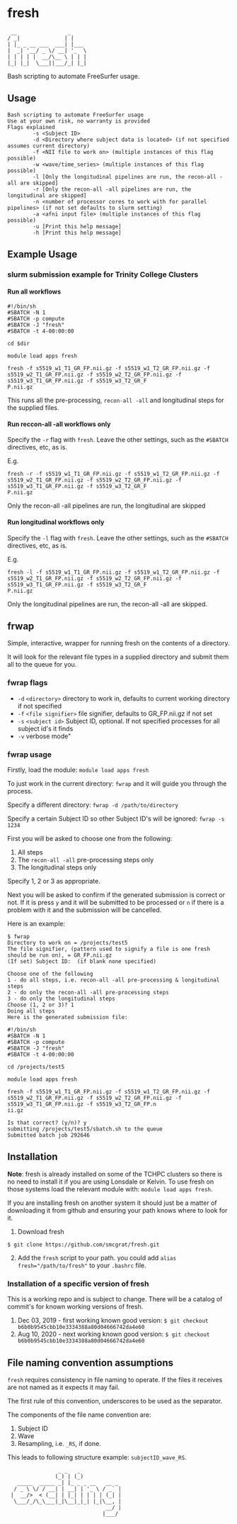 # fresh

```
 __                _
/ _|              | |
| |_ _ __ ___  ___| |___
|  _| '__/ _ \/ __| '_  \
| | | | |  __/\__ \ | | |
|_| |_|  \___||___/_| |_|

```

Bash scripting to automate FreeSurfer usage.

## Usage

```
Bash scripting to automate FreeSurfer usage
Use at your own risk, no warranty is provided
Flags explained
        -s <Subject ID>
        -d <Directory where subject data is located> (if not specified assumes current directory)
        -f <NII file to work on> (multiple instances of this flag possible)
        -w <wave/time_series> (multiple instances of this flag possible)
        -l [Only the longitudinal pipelines are run, the recon-all -all are skipped]
        -r [Only the recon-all -all pipelines are run, the longitudinal are skipped]
        -n <number of processor cores to work with for parallel pipelines> (if not set defaults to slurm setting)
        -a <afni input file> (multiple instances of this flag possible)
        -u [Print this help message]
        -h [Print this help message]
```

## Example Usage

### slurm submission example for Trinity College Clusters

#### Run all workflows
```
#!/bin/sh
#SBATCH -N 1
#SBATCH -p compute
#SBATCH -J "fresh"
#SBATCH -t 4-00:00:00

cd $dir

module load apps fresh

fresh -f s5519_w1_T1_GR_FP.nii.gz -f s5519_w1_T2_GR_FP.nii.gz -f s5519_w2_T1_GR_FP.nii.gz -f s5519_w2_T2_GR_FP.nii.gz -f s5519_w3_T1_GR_FP.nii.gz -f s5519_w3_T2_GR_F
P.nii.gz
```

This runs all the pre-processing, `recon-all -all` and longitudinal steps for the supplied files. 

#### Run reccon-all -all workflows only

Specify the `-r` flag with `fresh`. Leave the other settings, such as the `#SBATCH` directives, etc, as is.

E.g.
```
fresh -r -f s5519_w1_T1_GR_FP.nii.gz -f s5519_w1_T2_GR_FP.nii.gz -f s5519_w2_T1_GR_FP.nii.gz -f s5519_w2_T2_GR_FP.nii.gz -f s5519_w3_T1_GR_FP.nii.gz -f s5519_w3_T2_GR_F
P.nii.gz
```

Only the recon-all -all pipelines are run, the longitudinal are skipped

#### Run longitudinal workflows only

Specify the `-l` flag with `fresh`. Leave the other settings, such as the `#SBATCH` directives, etc, as is.

E.g.
```
fresh -l -f s5519_w1_T1_GR_FP.nii.gz -f s5519_w1_T2_GR_FP.nii.gz -f s5519_w2_T1_GR_FP.nii.gz -f s5519_w2_T2_GR_FP.nii.gz -f s5519_w3_T1_GR_FP.nii.gz -f s5519_w3_T2_GR_F
P.nii.gz
```

Only the longitudinal pipelines are run, the recon-all -all are skipped.

## frwap

Simple, interactive, wrapper for running fresh on the contents of a directory.

It will look for the relevant file types in a supplied directory and submit them all to the queue for you.

### fwrap flags

* `-d` `<directory>` directory to work in, defaults to current working directory if not specified
* `-f` `<file signifier>` file signifier, defaults to GR_FP.nii.gz if not set
* `-s` `<subject id>` Subject ID, optional. If not specified processes for all subject id's it finds
* `-v` verbose mode"

### fwrap usage

Firstly, load the module: `module load apps fresh`

To just work in the current directory: `fwrap` and it will guide you through the process.

Specify a different directory: `fwrap -d /path/to/directory`

Specify a certain Subject ID so other Subject ID's will be ignored: `fwrap -s 1234`

First you will be asked to choose one from the following:
1. All steps
2. The `recon-all -all` pre-processing steps only
3. The longitudinal steps only

Specify 1, 2 or 3 as appropriate.

Next you will be asked to confirm if the generated submission is correct or not. If it is press `y` and it will be submitted to be processed or `n` if there is a problem with it and the submission will be cancelled.

Here is an example:
```
$ fwrap
Directory to work on = /projects/test5
The file signifier, (pattern used to signify a file is one fresh should be run on), = GR_FP.nii.gz
(If set) Subject ID:  (if blank none specified)

Choose one of the following
1 - do all steps, i.e. recon-all -all pre-processing & longitudinal steps
2 - do only the recon-all -all pre-processing steps
3 - do only the longitudinal steps
Choose (1, 2 or 3)? 1
Doing all steps
Here is the generated submission file:

#!/bin/sh
#SBATCH -N 1
#SBATCH -p compute
#SBATCH -J "fresh"
#SBATCH -t 4-00:00:00

cd /projects/test5

module load apps fresh

fresh -f s5519_w1_T1_GR_FP.nii.gz -f s5519_w1_T2_GR_FP.nii.gz -f s5519_w2_T1_GR_FP.nii.gz -f s5519_w2_T2_GR_FP.nii.gz -f s5519_w3_T1_GR_FP.nii.gz -f s5519_w3_T2_GR_FP.n
ii.gz

Is that correct? (y/n)? y
submitting /projects/test5/sbatch.sh to the queue
Submitted batch job 292646
```

## Installation

**Note**: fresh is already installed on some of the TCHPC clusters so there is no need to install it if you are using Lonsdale or Kelvin. To use fresh on those systems load the relevant module with: `module load apps fresh`.

If you are installing fresh on another system it should just be a matter of downloading it from github and ensuring your path knows where to look for it.

1. Download fresh
```
$ git clone https://github.com/smcgrat/fresh.git
```

2. Add the `fresh` script to your path. you could add `alias fresh="/path/to/fresh"` to your `.bashrc` file.

### Installation of a specific version of fresh

This is a working repo and is subject to change. There will be a catalog of commit's for known working versions of fresh.

1. Dec 03, 2019 - first working known good version: `$ git checkout b6b0b9545cbb10e3334388a80d04666742da4e60`
2. Aug 10, 2020 - next working known good version: `$ git checkout b6b0b9545cbb10e3334388a80d04666742da4e60`

## File naming convention assumptions

`fresh` requires consistency in file naming to operate. If the files it receives are not named as it expects it may fail.

The first rule of this convention, underscores to be used as the separator.

The components of the file name convention are:

1. Subject ID
2. Wave
3. Resampling, i.e. `_RS`, if done.

This leads to following structure example: `subjectID_wave_RS`.


```
                _ _   _             
               (_) | (_)            
   _____  _____ _| |_ _ _ __   __ _
  / _ \ \/ / __| | __| | '_ \ / _` |
 |  __/>  < (__| | |_| | | | | (_| |
  \___/_/\_\___|_|\__|_|_| |_|\__, |
                               __/ |
                              |___/
```
